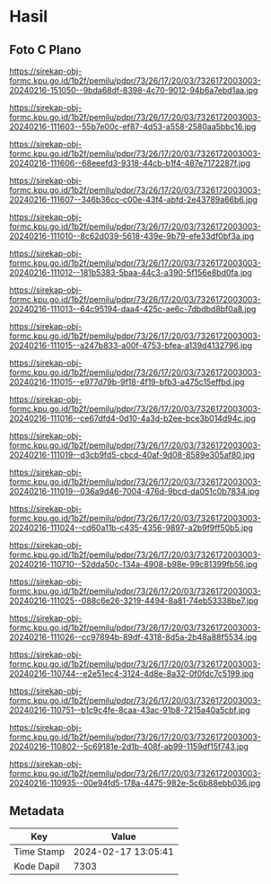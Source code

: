 # Hasil

## Foto C Plano

https://sirekap-obj-formc.kpu.go.id/1b2f/pemilu/pdpr/73/26/17/20/03/7326172003003-20240216-151050--9bda68df-8398-4c70-9012-94b6a7ebd1aa.jpg

https://sirekap-obj-formc.kpu.go.id/1b2f/pemilu/pdpr/73/26/17/20/03/7326172003003-20240216-111603--55b7e00c-ef87-4d53-a558-2580aa5bbc16.jpg

https://sirekap-obj-formc.kpu.go.id/1b2f/pemilu/pdpr/73/26/17/20/03/7326172003003-20240216-111606--68eeefd3-9318-44cb-b1f4-487e7172287f.jpg

https://sirekap-obj-formc.kpu.go.id/1b2f/pemilu/pdpr/73/26/17/20/03/7326172003003-20240216-111607--346b36cc-c00e-43f4-abfd-2e43789a66b6.jpg

https://sirekap-obj-formc.kpu.go.id/1b2f/pemilu/pdpr/73/26/17/20/03/7326172003003-20240216-111010--8c62d039-5618-439e-9b79-efe33df0bf3a.jpg

https://sirekap-obj-formc.kpu.go.id/1b2f/pemilu/pdpr/73/26/17/20/03/7326172003003-20240216-111012--181b5383-5baa-44c3-a390-5f156e8bd0fa.jpg

https://sirekap-obj-formc.kpu.go.id/1b2f/pemilu/pdpr/73/26/17/20/03/7326172003003-20240216-111013--64c95194-daa4-425c-ae6c-7dbdbd8bf0a8.jpg

https://sirekap-obj-formc.kpu.go.id/1b2f/pemilu/pdpr/73/26/17/20/03/7326172003003-20240216-111015--a247b833-a00f-4753-bfea-a139d4132796.jpg

https://sirekap-obj-formc.kpu.go.id/1b2f/pemilu/pdpr/73/26/17/20/03/7326172003003-20240216-111015--e977d79b-9f18-4f19-bfb3-a475c15effbd.jpg

https://sirekap-obj-formc.kpu.go.id/1b2f/pemilu/pdpr/73/26/17/20/03/7326172003003-20240216-111016--ce67dfd4-0d10-4a3d-b2ee-bce3b014d94c.jpg

https://sirekap-obj-formc.kpu.go.id/1b2f/pemilu/pdpr/73/26/17/20/03/7326172003003-20240216-111019--d3cb9fd5-cbcd-40af-9d08-8589e305af80.jpg

https://sirekap-obj-formc.kpu.go.id/1b2f/pemilu/pdpr/73/26/17/20/03/7326172003003-20240216-111019--036a9d46-7004-476d-9bcd-da051c0b7834.jpg

https://sirekap-obj-formc.kpu.go.id/1b2f/pemilu/pdpr/73/26/17/20/03/7326172003003-20240216-111024--cd60a11b-c435-4356-9897-a2b9f9ff50b5.jpg

https://sirekap-obj-formc.kpu.go.id/1b2f/pemilu/pdpr/73/26/17/20/03/7326172003003-20240216-110710--52dda50c-134a-4908-b98e-99c81399fb56.jpg

https://sirekap-obj-formc.kpu.go.id/1b2f/pemilu/pdpr/73/26/17/20/03/7326172003003-20240216-111025--088c6e26-3219-4494-8a81-74eb53338be7.jpg

https://sirekap-obj-formc.kpu.go.id/1b2f/pemilu/pdpr/73/26/17/20/03/7326172003003-20240216-111026--cc97894b-89df-4318-8d5a-2b48a88f5534.jpg

https://sirekap-obj-formc.kpu.go.id/1b2f/pemilu/pdpr/73/26/17/20/03/7326172003003-20240216-110744--e2e51ec4-3124-4d8e-8a32-0f0fdc7c5199.jpg

https://sirekap-obj-formc.kpu.go.id/1b2f/pemilu/pdpr/73/26/17/20/03/7326172003003-20240216-110751--b1c9c4fe-8caa-43ac-91b8-7215a40a5cbf.jpg

https://sirekap-obj-formc.kpu.go.id/1b2f/pemilu/pdpr/73/26/17/20/03/7326172003003-20240216-110802--5c69181e-2d1b-408f-ab99-1159df15f743.jpg

https://sirekap-obj-formc.kpu.go.id/1b2f/pemilu/pdpr/73/26/17/20/03/7326172003003-20240216-110935--00e94fd5-178a-4475-982e-5c6b88ebb036.jpg


## Metadata

| Key        | Value               |
| ---------- | ------------------- |
| Time Stamp | 2024-02-17 13:05:41 |
| Kode Dapil | 7303                |



